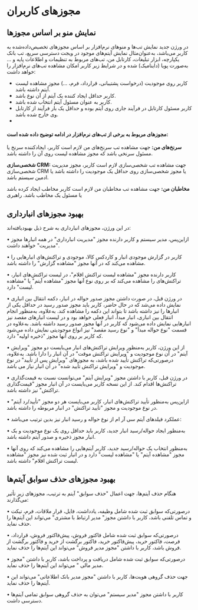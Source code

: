 # مجوزهای کاربران

## نمایش منو بر اساس مجوز‌ها

در ورژن جدید نمایش تب‌ها و منوهای نرم‌افزار بر اساس مجوزهای تخصیص‌داده‌شده به کاربر می‌باشد، به‌عنوان‌مثال نمایش آیتم‌های موجود در ویجت دسترسی سریع، تب بانک یکپارچه، ابزار تبلیغات، کارتابل من، تب‌های مربوط به تنظیمات و اطلاعات پایه و ... به‌صورت پویا (داینامیک) شده و در شرایط زیر کاربر امکان مشاهده تب‌های نرم‌افزار را خواهد داشت:

- کاربر روی موجودیت (درخواست پشتیبانی، قرارداد، فرم، ...) مجوز مشاهده لیست آیتم داشته باشد.
- کاربر حداقل ایجاد کننده یک آیتم از آن نوع باشد.
- کاربر به عنوان مسئول آیتم انتخاب شده باشد.
- کاربر مسئول کارتابل در فرآیند جاری روی آیتم بوده و حداقل یک بار فرآیند از کارتابل وی خارج شده باشد. 
- 
#### مجوزهای مربوط به برخی از تب‌های نرم‌افزار در ادامه توضیح داده شده است: 

**سرنخ‌های من:** جهت مشاهده تب سرنخ‌های من لازم است کاربر، ایجادکننده سرنخ یا مسئول سرنخی باشد که مجوز مشاهده لیست روی آن را داشته باشد.

**شخصی‌سازی CRM:** جهت مشاهده تب شخصی‌سازی لازم است کاربر، مجوز مدیریت شخصی‌سازی CRM یا مجوز شخصی‌سازی روی حداقل یک موجودیت را داشته باشد یا ادمین سیستم باشد.

**مخاطبان من:**  جهت مشاهده تب مخاطبان من لازم است کاربر مخاطب ایجاد کرده باشد یا مسئول یک مخاطب باشد. 
راهبری

## بهبود مجوزهای انبارداری

در این ورژن، مجوزهای انبارداری به شرح ذیل بهبودیافته‌اند:

•    ازاین‌پس، مدیر سیستم و کاربر دارنده مجوز "مدیریت انبارداری" در همه انبارها مجوز "مدیریت" خواهند داشت.

•    کاربر در گزارش موجودی انبار و کاردکس کالا، موجودی و تراکنش‌های انبارهایی را مشاهده می‌کند که در آنها مجوز "مشاهده گزارش" را داشته باشد.

•    کاربر دارنده مجوز "مشاهده لیست تراکنش اقلام"، در لیست تراکنش‌های انبار، تراکنش‌های را مشاهده می‌کند که بر روی نوع آنها مجوز "مشاهده آیتم" یا "مشاهده لیست" دارد.

•    در ورژن قبل، در صورت داشتن مجوز صدور حواله در انبار، دکمه انتقال بین انباری نمایش داده می‌شد که در حال حاضر، کاربر باید مجوز صدور رسید در حداقل یکی از انبارها را نیز داشته باشد تا بتواند این دکمه را مشاهده کند.  به‌علاوه، به‌منظور انجام انتقال بین انباری، انبار مبدأ، انبار فعلی خواهد بود و در لیست انبارهای مقصد نیز انبارهایی نمایش داده می‌شود که کاربر در آنها مجوز صدور رسید داشته باشد. به‌علاوه در قسمت "نوع حواله مبدأ" و "نوع رسید مقصد" نیز انواع موجودیتی نمایش داده می‌شود که کاربر بر روی آنها مجوز "ذخیره اولیه" دارد.

•    از این ورژن، کاربر به‌منظور ویرایش تراکنش‌های انبار می‌بایست دو مجوز "ویرایش آیتم" در آن نوع موجودیت و "ویرایش تراکنش موقت" در آن انبار را دارا باشد. به‌علاوه، درصورتی‌که تراکنش تأیید شده باشد، به مجوزهای "ویرایش پس از تأیید" در نوع موجودیت و "ویرایش تراکنش تأیید شده" در آن انبار نیاز می باشد.

•    در ورژن قبل، کاربر با داشتن مجوز "ویرایش آیتم" می‌توانست نسبت به قیمت‌گذاری تراکنش‌ها اقدام کند. از این نسخه کاربر می‌بایست در آن انبار مجوز "قیمت‌گذاری تراکنش" نیز داشته باشد.

•    ازاین‌پس به‌منظور تأیید تراکنش‌های انبار، کاربر می‌بایست هر دو مجوز "تأیید/رد آیتم" در نوع موجودیت و مجوز "تأیید تراکنش" در انبار مربوطه را داشته باشد.

•    عملکرد فیلدهای آیتم سی آر ام از نوع حواله و رسید انبار نیز بدین ترتیب می‌باشد:

•    به‌منظور ایجاد حواله/رسید انبار جدید، کاربر باید حداقل روی یک نوع موجودیت و یک انبار مجوز ذخیره و صدور آیتم داشته باشد.

•    به‌منظور انتخاب یک حواله/رسید جدید، کاربر آیتم‌هایی را مشاهده می‌کند که روی آنها مجوز "مشاهده آیتم" یا "مشاهده لیست" دارد و در انبار ثبت شده نیز مجوز "مشاهده لیست تراکنش اقلام" داشته باشد.

## بهبود مجوزهای حذف سوابق آیتم‌ها

هنگام حذف آیتم‌ها، جهت اعمال "حذف سوابق" آیتم به ترتیب، مجوزهای زیر تأثیر می‌گذارند: 

•    درصورتی‌که سوابق ثبت شده شامل وظیفه، یادداشت، فایل، قرار ملاقات، فرم، تیکت و تماس تلفنی باشد، کاربر با داشتن مجوز" مدیر ارتباط با مشتری" می‌تواند این آیتم‌ها را حذف نماید.

•    درصورتی‌که سوابق ثبت شده شامل فاکتور فروش، پیش‌فاکتور فروش، قرارداد، فرصت، فاکتور خرید، پیش‌فاکتور خرید، فاکتور برگشت از خرید و فاکتور برگشت از فروش باشد، کاربر با داشتن "مجوز مدیر فروش" می‌تواند این آیتم‌ها را حذف نماید.

•    درصورتی‌که سوابق ثبت شده شامل دریافت و پرداخت باشد، کاربر با داشتن "مجوز مدیر مالی " می‌تواند این آیتم‌ها را حذف نماید.

•    جهت حذف گروهی هویت‌ها، کاربر با داشتن "مجوز مدیر بانک اطلاعاتی" می‌تواند این آیتم‌ها را حذف نماید.

•    کاربر با داشتن مجوز "مدیر سیستم" می‌توان به حذف گروهی سوابق تمامی آیتم‌ها دسترسی داشت.
